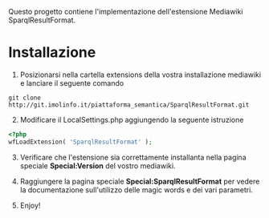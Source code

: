 Questo progetto contiene l'implementazione dell'estensione Mediawiki SparqlResultFormat.

# Installazione
1) Posizionarsi nella cartella extensions della vostra installazione mediawiki e lanciare il seguente comando
```
git clone http://git.imolinfo.it/piattaforma_semantica/SparqlResultFormat.git
```
2) Modificare il LocalSettings.php aggiungendo la seguente istruzione

```php
<?php
wfLoadExtension( 'SparqlResultFormat' );
```
3) Verificare che l'estensione sia correttamente installanta nella pagina speciale **Special:Version** del vostro mediawiki. 

4) Raggiungere la pagina speciale **Special:SparqlResultFormat** per vedere la documentazione sull'utilizzo delle magic words e dei vari parametri.

5) Enjoy!